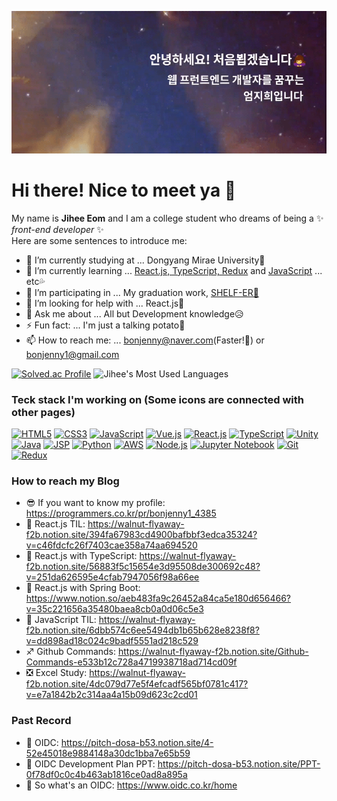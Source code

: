 ![Intro.gif](./intro.gif)

# Hi there! Nice to meet ya 👋

My name is **Jihee Eom** and I am a college student who dreams of being a ✨ _front-end developer_ ✨ \
Here are some sentences to introduce me:

- 🔭 I’m currently studying at    ... Dongyang Mirae University🏫
- 🌱 I’m currently learning       ... [React.js, TypeScript, Redux](https://walnut-flyaway-f2b.notion.site/56883f5c15654e3d95508de300692c48?v=251da626595e4cfab7947056f98a66ee) and [JavaScript](https://walnut-flyaway-f2b.notion.site/2-8270c0dfeff341edae0a4f9cb55d4e4a) ... etc💦
- 👯 I’m participating in         ... My graduation work, [SHELF-ER📕](https://walnut-flyaway-f2b.notion.site/SHELF-ER-efe7fa28a57244c2a5e02852110ba9e4)
- 🤔 I’m looking for help with    ... React.js💙
- 💬 Ask me about                 ... All but Development knowledge😥
- ⚡ Fun fact:                    ... I'm just a talking potato🥔
- 📫 How to reach me:             ... bonjenny@naver.com(Faster!💨) or bonjenny1@gmail.com

<!-- ![Jihee's GitHub stats](https://github-readme-stats.vercel.app/api?username=bonjenny&theme=buefy&show_icons=true) -->
[![Solved.ac Profile](http://mazassumnida.wtf/api/generate_badge?boj=bonjenny)](https://solved.ac/bonjenny)
![Jihee's Most Used Languages](https://github-readme-stats.vercel.app/api/top-langs/?username=bonjenny&theme=material-palenight&layout=compact)

<!--
[![Readme Card](https://github-readme-stats.vercel.app/api/pin/?username=bonjenny&repo=2020-1JS)](https://github.com/bonjenny/2020-1JS)
[![Readme Card](https://github-readme-stats.vercel.app/api/pin/?username=parkjg20&repo=movieIntroduce)](https://github.com/parkjg20/movieIntroduce/) \
[![Readme Card](https://github-readme-stats.vercel.app/api/pin/?username=bonjenny&repo=2021-2JSP)](https://github.com/bonjenny/2021-2JSP)
[![Readme Card](https://github-readme-stats.vercel.app/api/pin/?username=SHELF-ER&repo=front-end)](https://github.com/SHELF-ER/front-end) \
[![Readme Card](https://github-readme-stats.vercel.app/api/pin/?username=bonjenny&repo=2022-1CodingTest)](https://github.com/bonjenny/2022-1CodingTest)
[![Readme Card](https://github-readme-stats.vercel.app/api/pin/?username=bonjenny&repo=2022-1React.js)](https://github.com/bonjenny/2022-1React.js)
-->

### Teck stack I'm working on (Some icons are connected with other pages)
[![HTML5](https://img.shields.io/badge/-HTML5-d13a11?style=for-the-badge&logo=html5&logoColor=ffffff)](https://bonjenny.github.io/2020-1JS/hw04/hw04.html)
[![CSS3](https://img.shields.io/badge/-CSS3-007acc?style=for-the-badge&logo=css3)](https://bonjenny.github.io/2021-1movieIntroduce)
[![JavaScript](https://img.shields.io/badge/-JavaScript-%23f7df1c?style=for-the-badge&logo=javascript&logoColor=000000&labelColor=%23f7df1c&color=%23ffce5a)](https://bonjenny.github.io/2020-2JS/week15/main.html)
[![Vue.js](https://img.shields.io/badge/-Vue.js-3fba79?style=for-the-badge&logo=vue.js&logoColor=ffffff)](https://bonjenny.github.io/2021-1Vue.js)
[![React.js](https://img.shields.io/badge/-React.js-59d8ff?style=for-the-badge&logo=react&logoColor=000000)](https://github.com/bonjenny/2022-1React.js)
[![TypeScript](https://img.shields.io/badge/-Typescript-3d7ed4?style=for-the-badge&logo=typescript&logoColor=ffffff)](https://github.com/bonjenny/2022-2TypeScript)
[![Unity](https://img.shields.io/badge/-unity-222222?style=for-the-badge&logo=unity&logoColor=ffffff)](https://youtu.be/M3t9VY1HOIk) \
[![Java](https://img.shields.io/badge/-Java-b30000?style=for-the-badge&logo=java&logoColor=ffffff)](https://github.com/bonjenny/2020-2Java)
[![JSP](https://img.shields.io/badge/-JSP-%23f7df1c?style=for-the-badge&logo=java&logoColor=ff0000&labelColor=%2381b7ccc&color=%2381b7cc)](https://github.com/bonjenny/2021-2JSP)
[![Python](https://img.shields.io/badge/-Python-21649c?style=for-the-badge&logo=python&logoColor=ffdb12)](https://youtu.be/t6sMJ7zGdKE)
[![AWS](https://img.shields.io/badge/-AWS-232F3E?style=for-the-badge&logo=AmazonAWS&logoColor=ffffff)](https://walnut-flyaway-f2b.notion.site/a1890a524f384ff4852862d2cc7d51dc?v=67bc5fa401b14cc6ba87bdf57ec21e53)
[![Node.js](https://img.shields.io/badge/-Node.js-43853d?style=for-the-badge&logo=Node.js&logoColor=ffffff)](https://walnut-flyaway-f2b.notion.site/7-Node-js-Express-e5ec3716cc28405f98f7ffebc3cf5b64)
[![Jupyter Notebook](https://img.shields.io/badge/-jupyter-eeeeee?style=for-the-badge&logo=jupyter&logoColor=e37100)](https://youtu.be/dCKu4ieMM5g)
[![Git](https://img.shields.io/badge/-Git-f05032?style=for-the-badge&logo=git&logoColor=ffffff)](https://walnut-flyaway-f2b.notion.site/Github-Commands-e533b12c728a4719938718ad714cd09f)
[![Redux](https://img.shields.io/badge/-Redux-7f38c7?style=for-the-badge&logo=redux&logoColor=ffffff)](https://walnut-flyaway-f2b.notion.site/56883f5c15654e3d95508de300692c48?v=251da626595e4cfab7947056f98a66ee)

### How to reach my Blog

- 😎 If you want to know my profile: https://programmers.co.kr/pr/bonjenny1_4385
- 💙 React.js TIL: https://walnut-flyaway-f2b.notion.site/394fa67983cd4900bafbbf3edca35324?v=c46fdcfc26f7403cae358a74aa694520
- 💎 React.js with TypeScript: https://walnut-flyaway-f2b.notion.site/56883f5c15654e3d95508de300692c48?v=251da626595e4cfab7947056f98a66ee
- 💚 React.js with Spring Boot: https://www.notion.so/aeb483fa9c26452a84ca5e180d656466?v=35c221656a35480baea8cb0a0d06c5e3
- 💜 JavaScript TIL: https://walnut-flyaway-f2b.notion.site/6dbb574c6ee5494db1b65b628e8238f8?v=dd898ad18c024c9badf5551ad218c529
- ♐ Github Commands: https://walnut-flyaway-f2b.notion.site/Github-Commands-e533b12c728a4719938718ad714cd09f
- ❎ Excel Study: https://walnut-flyaway-f2b.notion.site/4dc079d77e5f4efcadf565bf0781c417?v=e7a1842b2c314aa4a15b09d623c2cd01

### Past Record

- 🎈 OIDC: https://pitch-dosa-b53.notion.site/4-52e45018e9884148a30dc1bba7e65b59
- 🎈 OIDC Development Plan PPT: https://pitch-dosa-b53.notion.site/PPT-0f78df0c0c4b463ab1816ce0ad8a895a
- 🧨 So what's an OIDC: https://www.oidc.co.kr/home
